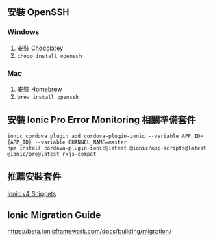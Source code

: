 ## 安裝 OpenSSH

### Windows

1. 安裝 [Chocolatey](https://chocolatey.org/install)
2. `choco install openssh`

### Mac

1. 安裝 [Homebrew](https://brew.sh)
2. `brew install openssh`

## 安裝 Ionic Pro Error Monitoring 相關準備套件

```shell
ionic cordova plugin add cordova-plugin-ionic --variable APP_ID={APP_ID} --variable CHANNEL_NAME=master
npm install cordova-plugin-ionic@latest @ionic/app-scripts@latest @ionic/pro@latest rxjs-compat
```

## 推薦安裝套件

[Ionic v4 Snippets](https://marketplace.visualstudio.com/items?itemName=fivethree.vscode-ionic-snippets)

## Ionic Migration Guide

https://beta.ionicframework.com/docs/building/migration/